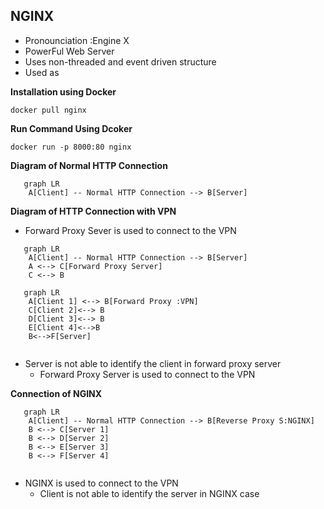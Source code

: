 ## NGINX 

- Pronounciation :Engine X
- PowerFul Web Server
- Uses non-threaded and event driven structure
- Used as

**Installation using Docker**

```
docker pull nginx
```

**Run Command Using Dcoker**

```
docker run -p 8000:80 nginx
```
**Diagram of Normal HTTP Connection**
```mermaid
   graph LR
    A[Client] -- Normal HTTP Connection --> B[Server]
```
**Diagram of HTTP Connection with VPN**
 - Forward Proxy Sever is used to connect to the VPN
```mermaid
   graph LR
    A[Client] -- Normal HTTP Connection --> B[Server]
    A <--> C[Forward Proxy Server]
    C <--> B
```
```mermaid
   graph LR
    A[Client 1] <--> B[Forward Proxy :VPN]
    C[Client 2]<--> B
    D[Client 3]<--> B
    E[Client 4]<-->B
    B<-->F[Server]   
  
```
- Server is not able to identify the client in forward proxy server
   - Forward Proxy Server is used to connect to the VPN

**Connection of NGINX**
```mermaid
   graph LR
    A[Client] -- Normal HTTP Connection --> B[Reverse Proxy S:NGINX]
    B <--> C[Server 1]
    B <--> D[Server 2]
    B <--> E[Server 3]
    B <--> F[Server 4]
    
```
- NGINX is used to connect to the VPN
  - Client is not able to identify the server in NGINX case

 